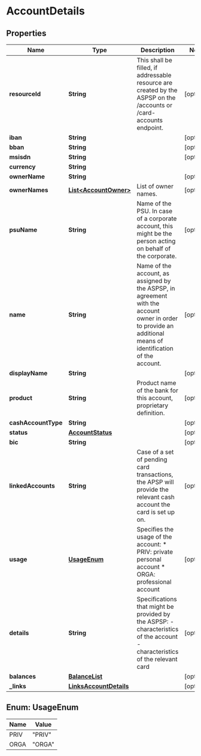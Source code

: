 # AccountDetails

## Properties
Name | Type | Description | Notes
------------ | ------------- | ------------- | -------------
**resourceId** | **String** | This shall be filled, if addressable resource are created by the ASPSP on the /accounts or /card-accounts endpoint. |  [optional]
**iban** | **String** |  |  [optional]
**bban** | **String** |  |  [optional]
**msisdn** | **String** |  |  [optional]
**currency** | **String** |  | 
**ownerName** | **String** |  |  [optional]
**ownerNames** | [**List&lt;AccountOwner&gt;**](AccountOwner.md) | List of owner names.  |  [optional]
**psuName** | **String** | Name of the PSU. In case of a corporate account, this might be the person acting on behalf of the corporate.  |  [optional]
**name** | **String** | Name of the account, as assigned by the ASPSP, in agreement with the account owner in order to provide an additional means of identification of the account. |  [optional]
**displayName** | **String** |  |  [optional]
**product** | **String** | Product name of the bank for this account, proprietary definition. |  [optional]
**cashAccountType** | **String** |  |  [optional]
**status** | [**AccountStatus**](AccountStatus.md) |  |  [optional]
**bic** | **String** |  |  [optional]
**linkedAccounts** | **String** | Case of a set of pending card transactions, the APSP will provide the relevant cash account the card is set up on. |  [optional]
**usage** | [**UsageEnum**](#UsageEnum) | Specifies the usage of the account:   * PRIV: private personal account   * ORGA: professional account  |  [optional]
**details** | **String** | Specifications that might be provided by the ASPSP:   - characteristics of the account   - characteristics of the relevant card  |  [optional]
**balances** | [**BalanceList**](BalanceList.md) |  |  [optional]
**_links** | [**LinksAccountDetails**](LinksAccountDetails.md) |  |  [optional]

<a name="UsageEnum"></a>
## Enum: UsageEnum
Name | Value
---- | -----
PRIV | &quot;PRIV&quot;
ORGA | &quot;ORGA&quot;

